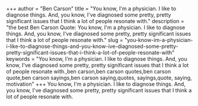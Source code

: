 +++
author = "Ben Carson"
title = "You know, I'm a physician. I like to diagnose things. And, you know, I've diagnosed some pretty, pretty significant issues that I think a lot of people resonate with."
description = "the best Ben Carson Quote: You know, I'm a physician. I like to diagnose things. And, you know, I've diagnosed some pretty, pretty significant issues that I think a lot of people resonate with."
slug = "you-know-im-a-physician-i-like-to-diagnose-things-and-you-know-ive-diagnosed-some-pretty-pretty-significant-issues-that-i-think-a-lot-of-people-resonate-with"
keywords = "You know, I'm a physician. I like to diagnose things. And, you know, I've diagnosed some pretty, pretty significant issues that I think a lot of people resonate with.,ben carson,ben carson quotes,ben carson quote,ben carson sayings,ben carson saying,quotes, sayings,quote, saying, motivation"
+++
You know, I'm a physician. I like to diagnose things. And, you know, I've diagnosed some pretty, pretty significant issues that I think a lot of people resonate with.
